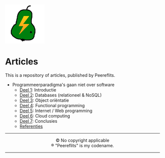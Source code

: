 ![Logo](./img/peereflits-logo.png) 

# Articles

This is a repository of articles, published by Peereflits.

* Programmeerparadigma's gaan niet over software
   * [Deel 1](./Programmeerparadigmas-gaan-niet-over-software/deel-01-intro.md): Introductie
   * [Deel 2](./Programmeerparadigmas-gaan-niet-over-software/deel-02-dbs.md): Databases (relationeel & NoSQL)
   * [Deel 3](./Programmeerparadigmas-gaan-niet-over-software/deel-03-oo.md): Object oriëntatie
   * [Deel 4](./Programmeerparadigmas-gaan-niet-over-software/deel-04-fp.md): Functional programming
   * [Deel 5](./Programmeerparadigmas-gaan-niet-over-software/deel-05-wp.md): Internet / Web programming
   * [Deel 6](./Programmeerparadigmas-gaan-niet-over-software/deel-06-cc.md): Cloud computing
   * [Deel 7](./Programmeerparadigmas-gaan-niet-over-software/deel-07-conclusies.md): Conclusies
   * [Referenties](./Programmeerparadigmas-gaan-niet-over-software/deel-08-referenties.md)

---

<p align="center">
&copy; No copyright applicable<br />
&#174; "Peereflits" is my codename.
</p>

---

